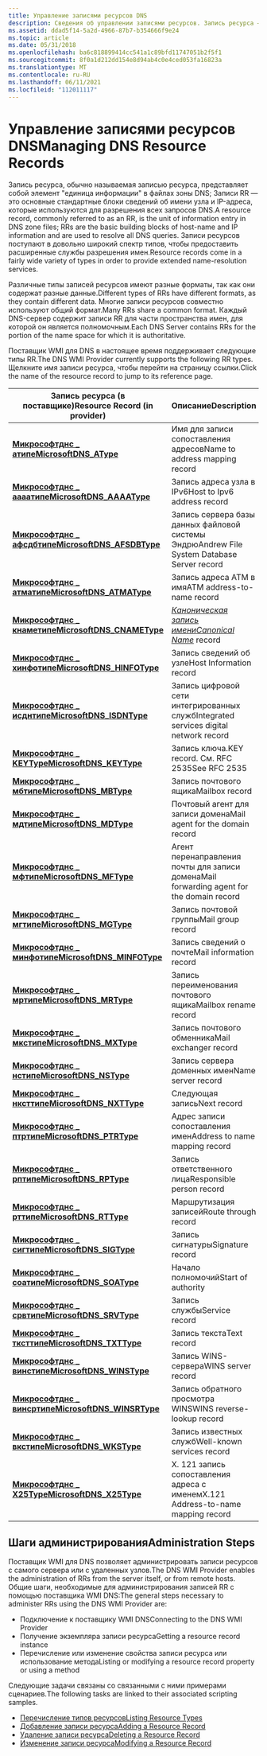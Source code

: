 ```yaml
---
title: Управление записями ресурсов DNS
description: Сведения об управлении записями ресурсов. Запись ресурса — это запись блока данных в файлах зоны DNS, которая используется для разрешения всех запросов DNS.
ms.assetid: ddad5f14-5a2d-4966-87b7-b354666f9e24
ms.topic: article
ms.date: 05/31/2018
ms.openlocfilehash: ba6c818899414cc541a1c89bfd11747051b2f5f1
ms.sourcegitcommit: 8f0a1d212dd154e8d94ab4c0e4ced053fa16823a
ms.translationtype: MT
ms.contentlocale: ru-RU
ms.lasthandoff: 06/11/2021
ms.locfileid: "112011117"
---
```

# <a name="managing-dns-resource-records"></a><span data-ttu-id="8b8e8-104">Управление записями ресурсов DNS</span><span class="sxs-lookup"><span data-stu-id="8b8e8-104">Managing DNS Resource Records</span></span>

<span data-ttu-id="8b8e8-105">Запись ресурса, обычно называемая записью ресурса, представляет собой элемент "единица информации" в файлах зоны DNS; Записи RR — это основные стандартные блоки сведений об имени узла и IP-адреса, которые используются для разрешения всех запросов DNS.</span><span class="sxs-lookup"><span data-stu-id="8b8e8-105">A resource record, commonly referred to as an RR, is the unit of information entry in DNS zone files; RRs are the basic building blocks of host-name and IP information and are used to resolve all DNS queries.</span></span> <span data-ttu-id="8b8e8-106">Записи ресурсов поступают в довольно широкий спектр типов, чтобы предоставить расширенные службы разрешения имен.</span><span class="sxs-lookup"><span data-stu-id="8b8e8-106">Resource records come in a fairly wide variety of types in order to provide extended name-resolution services.</span></span>

<span data-ttu-id="8b8e8-107">Различные типы записей ресурсов имеют разные форматы, так как они содержат разные данные.</span><span class="sxs-lookup"><span data-stu-id="8b8e8-107">Different types of RRs have different formats, as they contain different data.</span></span> <span data-ttu-id="8b8e8-108">Многие записи ресурсов совместно используют общий формат.</span><span class="sxs-lookup"><span data-stu-id="8b8e8-108">Many RRs share a common format.</span></span> <span data-ttu-id="8b8e8-109">Каждый DNS-сервер содержит записи RR для части пространства имен, для которой он является полномочным.</span><span class="sxs-lookup"><span data-stu-id="8b8e8-109">Each DNS Server contains RRs for the portion of the name space for which it is authoritative.</span></span>

<span data-ttu-id="8b8e8-110">Поставщик WMI для DNS в настоящее время поддерживает следующие типы RR.</span><span class="sxs-lookup"><span data-stu-id="8b8e8-110">The DNS WMI Provider currently supports the following RR types.</span></span> <span data-ttu-id="8b8e8-111">Щелкните имя записи ресурса, чтобы перейти на страницу ссылки.</span><span class="sxs-lookup"><span data-stu-id="8b8e8-111">Click the name of the resource record to jump to its reference page.</span></span>



| <span data-ttu-id="8b8e8-112">Запись ресурса (в поставщике)</span><span class="sxs-lookup"><span data-stu-id="8b8e8-112">Resource Record (in provider)</span></span>                             | <span data-ttu-id="8b8e8-113">Описание</span><span class="sxs-lookup"><span data-stu-id="8b8e8-113">Description</span></span>                                                  |
|-----------------------------------------------------------|--------------------------------------------------------------|
| [<span data-ttu-id="8b8e8-114">**Микрософтднс \_ атипе**</span><span class="sxs-lookup"><span data-stu-id="8b8e8-114">**MicrosoftDNS\_AType**</span></span>](microsoftdns-atype.md)         | <span data-ttu-id="8b8e8-115">Имя для записи сопоставления адресов</span><span class="sxs-lookup"><span data-stu-id="8b8e8-115">Name to address mapping record</span></span>                               |
| [<span data-ttu-id="8b8e8-116">**Микрософтднс \_ аааатипе**</span><span class="sxs-lookup"><span data-stu-id="8b8e8-116">**MicrosoftDNS\_AAAAType**</span></span>](microsoftdns-aaaatype.md)   | <span data-ttu-id="8b8e8-117">Запись адреса узла в IPv6</span><span class="sxs-lookup"><span data-stu-id="8b8e8-117">Host to Ipv6 address record</span></span>                                  |
| [<span data-ttu-id="8b8e8-118">**Микрософтднс \_ афсдбтипе**</span><span class="sxs-lookup"><span data-stu-id="8b8e8-118">**MicrosoftDNS\_AFSDBType**</span></span>](microsoftdns-afsdbtype.md) | <span data-ttu-id="8b8e8-119">Запись сервера базы данных файловой системы Эндрю</span><span class="sxs-lookup"><span data-stu-id="8b8e8-119">Andrew File System Database Server record</span></span>                    |
| [<span data-ttu-id="8b8e8-120">**Микрософтднс \_ атматипе**</span><span class="sxs-lookup"><span data-stu-id="8b8e8-120">**MicrosoftDNS\_ATMAType**</span></span>](microsoftdns-atmatype.md)   | <span data-ttu-id="8b8e8-121">Запись адреса ATM в имя</span><span class="sxs-lookup"><span data-stu-id="8b8e8-121">ATM address-to-name record</span></span>                                   |
| [<span data-ttu-id="8b8e8-122">**Микрософтднс \_ кнаметипе**</span><span class="sxs-lookup"><span data-stu-id="8b8e8-122">**MicrosoftDNS\_CNAMEType**</span></span>](microsoftdns-cnametype.md) | <span data-ttu-id="8b8e8-123">[*Каноническая запись имени*](c-gly.md)</span><span class="sxs-lookup"><span data-stu-id="8b8e8-123">[*Canonical Name*](c-gly.md) record</span></span> |
| [<span data-ttu-id="8b8e8-124">**Микрософтднс \_ хинфотипе**</span><span class="sxs-lookup"><span data-stu-id="8b8e8-124">**MicrosoftDNS\_HINFOType**</span></span>](microsoftdns-hinfotype.md) | <span data-ttu-id="8b8e8-125">Запись сведений об узле</span><span class="sxs-lookup"><span data-stu-id="8b8e8-125">Host Information record</span></span>                                      |
| [<span data-ttu-id="8b8e8-126">**Микрософтднс \_ исднтипе**</span><span class="sxs-lookup"><span data-stu-id="8b8e8-126">**MicrosoftDNS\_ISDNType**</span></span>](microsoftdns-isdntype.md)   | <span data-ttu-id="8b8e8-127">Запись цифровой сети интегрированных служб</span><span class="sxs-lookup"><span data-stu-id="8b8e8-127">Integrated services digital network record</span></span>                   |
| [<span data-ttu-id="8b8e8-128">**Микрософтднс \_ KEYType**</span><span class="sxs-lookup"><span data-stu-id="8b8e8-128">**MicrosoftDNS\_KEYType**</span></span>](microsoftdns-keytype.md)     | <span data-ttu-id="8b8e8-129">Запись ключа.</span><span class="sxs-lookup"><span data-stu-id="8b8e8-129">KEY record.</span></span> <span data-ttu-id="8b8e8-130">См. RFC 2535</span><span class="sxs-lookup"><span data-stu-id="8b8e8-130">See RFC 2535</span></span>                                     |
| [<span data-ttu-id="8b8e8-131">**Микрософтднс \_ мбтипе**</span><span class="sxs-lookup"><span data-stu-id="8b8e8-131">**MicrosoftDNS\_MBType**</span></span>](microsoftdns-mbtype.md)       | <span data-ttu-id="8b8e8-132">Запись почтового ящика</span><span class="sxs-lookup"><span data-stu-id="8b8e8-132">Mailbox record</span></span>                                               |
| [<span data-ttu-id="8b8e8-133">**Микрософтднс \_ мдтипе**</span><span class="sxs-lookup"><span data-stu-id="8b8e8-133">**MicrosoftDNS\_MDType**</span></span>](microsoftdns-mdtype.md)       | <span data-ttu-id="8b8e8-134">Почтовый агент для записи домена</span><span class="sxs-lookup"><span data-stu-id="8b8e8-134">Mail agent for the domain record</span></span>                             |
| [<span data-ttu-id="8b8e8-135">**Микрософтднс \_ мфтипе**</span><span class="sxs-lookup"><span data-stu-id="8b8e8-135">**MicrosoftDNS\_MFType**</span></span>](microsoftdns-mftype.md)       | <span data-ttu-id="8b8e8-136">Агент перенаправления почты для записи домена</span><span class="sxs-lookup"><span data-stu-id="8b8e8-136">Mail forwarding agent for the domain record</span></span>                  |
| [<span data-ttu-id="8b8e8-137">**Микрософтднс \_ мгтипе**</span><span class="sxs-lookup"><span data-stu-id="8b8e8-137">**MicrosoftDNS\_MGType**</span></span>](microsoftdns-mgtype.md)       | <span data-ttu-id="8b8e8-138">Запись почтовой группы</span><span class="sxs-lookup"><span data-stu-id="8b8e8-138">Mail group record</span></span>                                            |
| [<span data-ttu-id="8b8e8-139">**Микрософтднс \_ минфотипе**</span><span class="sxs-lookup"><span data-stu-id="8b8e8-139">**MicrosoftDNS\_MINFOType**</span></span>](microsoftdns-minfotype.md) | <span data-ttu-id="8b8e8-140">Запись сведений о почте</span><span class="sxs-lookup"><span data-stu-id="8b8e8-140">Mail information record</span></span>                                      |
| [<span data-ttu-id="8b8e8-141">**Микрософтднс \_ мртипе**</span><span class="sxs-lookup"><span data-stu-id="8b8e8-141">**MicrosoftDNS\_MRType**</span></span>](microsoftdns-mrtype.md)       | <span data-ttu-id="8b8e8-142">Запись переименования почтового ящика</span><span class="sxs-lookup"><span data-stu-id="8b8e8-142">Mailbox rename record</span></span>                                        |
| [<span data-ttu-id="8b8e8-143">**Микрософтднс \_ мкстипе**</span><span class="sxs-lookup"><span data-stu-id="8b8e8-143">**MicrosoftDNS\_MXType**</span></span>](microsoftdns-mxtype.md)       | <span data-ttu-id="8b8e8-144">Запись почтового обменника</span><span class="sxs-lookup"><span data-stu-id="8b8e8-144">Mail exchanger record</span></span>                                        |
| [<span data-ttu-id="8b8e8-145">**Микрософтднс \_ нстипе**</span><span class="sxs-lookup"><span data-stu-id="8b8e8-145">**MicrosoftDNS\_NSType**</span></span>](microsoftdns-nstype.md)       | <span data-ttu-id="8b8e8-146">Запись сервера доменных имен</span><span class="sxs-lookup"><span data-stu-id="8b8e8-146">Name server record</span></span>                                           |
| [<span data-ttu-id="8b8e8-147">**Микрософтднс \_ нксттипе**</span><span class="sxs-lookup"><span data-stu-id="8b8e8-147">**MicrosoftDNS\_NXTType**</span></span>](microsoftdns-nxttype.md)     | <span data-ttu-id="8b8e8-148">Следующая запись</span><span class="sxs-lookup"><span data-stu-id="8b8e8-148">Next record</span></span>                                                  |
| [<span data-ttu-id="8b8e8-149">**Микрософтднс \_ птртипе**</span><span class="sxs-lookup"><span data-stu-id="8b8e8-149">**MicrosoftDNS\_PTRType**</span></span>](microsoftdns-ptrtype.md)     | <span data-ttu-id="8b8e8-150">Адрес записи сопоставления имен</span><span class="sxs-lookup"><span data-stu-id="8b8e8-150">Address to name mapping record</span></span>                               |
| [<span data-ttu-id="8b8e8-151">**Микрософтднс \_ рптипе**</span><span class="sxs-lookup"><span data-stu-id="8b8e8-151">**MicrosoftDNS\_RPType**</span></span>](microsoftdns-rptype.md)       | <span data-ttu-id="8b8e8-152">Запись ответственного лица</span><span class="sxs-lookup"><span data-stu-id="8b8e8-152">Responsible person record</span></span>                                    |
| [<span data-ttu-id="8b8e8-153">**Микрософтднс \_ рттипе**</span><span class="sxs-lookup"><span data-stu-id="8b8e8-153">**MicrosoftDNS\_RTType**</span></span>](microsoftdns-rttype.md)       | <span data-ttu-id="8b8e8-154">Маршрутизация записей</span><span class="sxs-lookup"><span data-stu-id="8b8e8-154">Route through record</span></span>                                         |
| [<span data-ttu-id="8b8e8-155">**Микрософтднс \_ сигтипе**</span><span class="sxs-lookup"><span data-stu-id="8b8e8-155">**MicrosoftDNS\_SIGType**</span></span>](microsoftdns-sigtype.md)     | <span data-ttu-id="8b8e8-156">Запись сигнатуры</span><span class="sxs-lookup"><span data-stu-id="8b8e8-156">Signature record</span></span>                                             |
| [<span data-ttu-id="8b8e8-157">**Микрософтднс \_ соатипе**</span><span class="sxs-lookup"><span data-stu-id="8b8e8-157">**MicrosoftDNS\_SOAType**</span></span>](microsoftdns-soatype.md)     | <span data-ttu-id="8b8e8-158">Начало полномочий</span><span class="sxs-lookup"><span data-stu-id="8b8e8-158">Start of authority</span></span>                                           |
| [<span data-ttu-id="8b8e8-159">**Микрософтднс \_ срвтипе**</span><span class="sxs-lookup"><span data-stu-id="8b8e8-159">**MicrosoftDNS\_SRVType**</span></span>](microsoftdns-srvtype.md)     | <span data-ttu-id="8b8e8-160">Запись службы</span><span class="sxs-lookup"><span data-stu-id="8b8e8-160">Service record</span></span>                                               |
| [<span data-ttu-id="8b8e8-161">**Микрософтднс \_ тксттипе**</span><span class="sxs-lookup"><span data-stu-id="8b8e8-161">**MicrosoftDNS\_TXTType**</span></span>](microsoftdns-txttype.md)     | <span data-ttu-id="8b8e8-162">Запись текста</span><span class="sxs-lookup"><span data-stu-id="8b8e8-162">Text record</span></span>                                                  |
| [<span data-ttu-id="8b8e8-163">**Микрософтднс \_ винстипе**</span><span class="sxs-lookup"><span data-stu-id="8b8e8-163">**MicrosoftDNS\_WINSType**</span></span>](microsoftdns-winstype.md)   | <span data-ttu-id="8b8e8-164">Запись WINS-сервера</span><span class="sxs-lookup"><span data-stu-id="8b8e8-164">WINS server record</span></span>                                           |
| [<span data-ttu-id="8b8e8-165">**Микрософтднс \_ винсртипе**</span><span class="sxs-lookup"><span data-stu-id="8b8e8-165">**MicrosoftDNS\_WINSRType**</span></span>](microsoftdns-winsrtype.md) | <span data-ttu-id="8b8e8-166">Запись обратного просмотра WINS</span><span class="sxs-lookup"><span data-stu-id="8b8e8-166">WINS reverse-lookup record</span></span>                                   |
| [<span data-ttu-id="8b8e8-167">**Микрософтднс \_ вкстипе**</span><span class="sxs-lookup"><span data-stu-id="8b8e8-167">**MicrosoftDNS\_WKSType**</span></span>](microsoftdns-wkstype.md)     | <span data-ttu-id="8b8e8-168">Запись известных служб</span><span class="sxs-lookup"><span data-stu-id="8b8e8-168">Well-known services record</span></span>                                   |
| [<span data-ttu-id="8b8e8-169">**Микрософтднс \_ X25Type**</span><span class="sxs-lookup"><span data-stu-id="8b8e8-169">**MicrosoftDNS\_X25Type**</span></span>](microsoftdns-x25type.md)     | <span data-ttu-id="8b8e8-170">X. 121 запись сопоставления адреса с именем</span><span class="sxs-lookup"><span data-stu-id="8b8e8-170">X.121 Address-to-name mapping record</span></span>                         |



 

## <a name="administration-steps"></a><span data-ttu-id="8b8e8-171">Шаги администрирования</span><span class="sxs-lookup"><span data-stu-id="8b8e8-171">Administration Steps</span></span>

<span data-ttu-id="8b8e8-172">Поставщик WMI для DNS позволяет администрировать записи ресурсов с самого сервера или с удаленных узлов.</span><span class="sxs-lookup"><span data-stu-id="8b8e8-172">The DNS WMI Provider enables the administration of RRs from the server itself, or from remote hosts.</span></span> <span data-ttu-id="8b8e8-173">Общие шаги, необходимые для администрирования записей RR с помощью поставщика WMI DNS:</span><span class="sxs-lookup"><span data-stu-id="8b8e8-173">The general steps necessary to administer RRs using the DNS WMI Provider are:</span></span>

-   <span data-ttu-id="8b8e8-174">Подключение к поставщику WMI DNS</span><span class="sxs-lookup"><span data-stu-id="8b8e8-174">Connecting to the DNS WMI Provider</span></span>
-   <span data-ttu-id="8b8e8-175">Получение экземпляра записи ресурса</span><span class="sxs-lookup"><span data-stu-id="8b8e8-175">Getting a resource record instance</span></span>
-   <span data-ttu-id="8b8e8-176">Перечисление или изменение свойства записи ресурса или использование метода</span><span class="sxs-lookup"><span data-stu-id="8b8e8-176">Listing or modifying a resource record property or using a method</span></span>

<span data-ttu-id="8b8e8-177">Следующие задачи связаны со связанными с ними примерами сценариев.</span><span class="sxs-lookup"><span data-stu-id="8b8e8-177">The following tasks are linked to their associated scripting samples.</span></span>

-   [<span data-ttu-id="8b8e8-178">Перечисление типов ресурсов</span><span class="sxs-lookup"><span data-stu-id="8b8e8-178">Listing Resource Types</span></span>](dns-wmi-provider-samples-managing-dns-resource-records.md)
-   [<span data-ttu-id="8b8e8-179">Добавление записи ресурса</span><span class="sxs-lookup"><span data-stu-id="8b8e8-179">Adding a Resource Record</span></span>](dns-wmi-provider-samples-managing-dns-resource-records.md)
-   [<span data-ttu-id="8b8e8-180">Удаление записи ресурса</span><span class="sxs-lookup"><span data-stu-id="8b8e8-180">Deleting a Resource Record</span></span>](dns-wmi-provider-samples-managing-dns-resource-records.md)
-   [<span data-ttu-id="8b8e8-181">Изменение записи ресурса</span><span class="sxs-lookup"><span data-stu-id="8b8e8-181">Modifying a Resource Record</span></span>](dns-wmi-provider-samples-managing-dns-resource-records.md)

 

 




